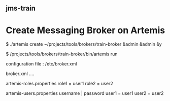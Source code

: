 ## jms-train

# Create Messaging Broker on Artemis

$ ./artemis create ~/projects/tools/brokers/train-broker &admin &admin &y

$ /projects/tools/brokers/train-broker/bin/artemis run

configuration file : /etc/broker.xml

broker.xml
      <security-settings>
         <security-setting match="karatas.queues.request.#">
            <permission type="createNonDurableQueue" roles="role1,role2"/>
            <permission type="deleteNonDurableQueue" roles="role1,role2"/>
            <permission type="createDurableQueue" roles="role1,role2"/>
            <permission type="deleteDurableQueue" roles="role1,role2"/>
            <permission type="createAddress" roles="role1"/>
            <permission type="deleteAddress" roles="role1"/>
            <permission type="consume" roles="role2"/>
            <permission type="browse" roles="role1"/>
            <permission type="send" roles="role1"/>
            <!-- we need this otherwise ./artemis data imp wouldn't work -->
            <permission type="manage" roles="amq"/>
        </security-setting>
        <security-setting match="karatas.queues.reply.#">
            <permission type="createNonDurableQueue" roles="role1"/>
            <permission type="deleteNonDurableQueue" roles="role1"/>
            <permission type="createDurableQueue" roles="role1"/>
            <permission type="deleteDurableQueue" roles="role1"/>
            <permission type="createAddress" roles="role1"/>
            <permission type="deleteAddress" roles="role1"/>
            <permission type="consume" roles="role2,role1"/>
            <permission type="browse" roles="role1"/>
            <permission type="send" roles="role1"/>
            <!-- we need this otherwise ./artemis data imp wouldn't work -->
            <permission type="manage" roles="amq"/>
        </security-setting>
....

artemis-roles.properties
role1 = user1
role2 = user2

artemis-users.properties
username | password
user1 = user1
user2 = user2
